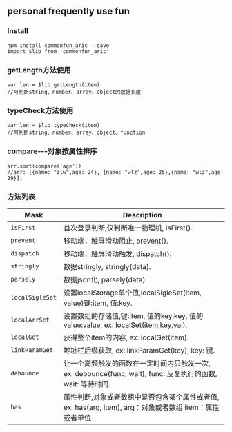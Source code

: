 ## personal frequently use fun

### Install

```
npm install commonfun_aric --save
import $lib from 'commonfun_aric'

```

### getLength方法使用

```
var len = $lib.getLength(item)
//可判断string、number、array、object的数据长度
```

### typeCheck方法使用

```
var len = $lib.typeCheck(item)
//可判断string、number、array、object、function
```

### compare---对象按属性排序
```
arr.sort(compare('age'))
//arr: [{name: "zlw",age: 24}, {name: "wlz",age: 25},{name: "wlz",age: 29}];

```


### 方法列表

Mask | Description
---- | -----------
`isFirst` | 首次登录判断,仅判断唯一物理机, isFirst().
`prevent` | 移动端，触屏滑动阻止, prevent().
`dispatch` | 移动端，触屏滑动触发, dispatch().
`stringly` | 数据stringly, stringly(data).
`parsely` | 数据json化, parsely(data).
`localSigleSet` | 设置localStorage单个值,localSigleSet(item, value)键:item, 值:key.
`localArrSet` | 设置数组的存储值,键:item, 值的key:key, 值的value:value, ex: localSet(item,key,val).
`localGet` | 获得整个item的内容, ex: localGet(item).
`linkParamGet` | 地址栏后缀获取, ex: linkParamGet(key), key: 键.
`debounce` | 让一个高频触发的函数在一定时间内只触发一次, ex: debounce(func, wait), func: 反复执行的函数, wait: 等待时间.
`has` | 属性判断,对象或者数组中是否包含某个属性或者值, ex: has(arg, item),  arg：对象或者数组  item：属性或者单位
